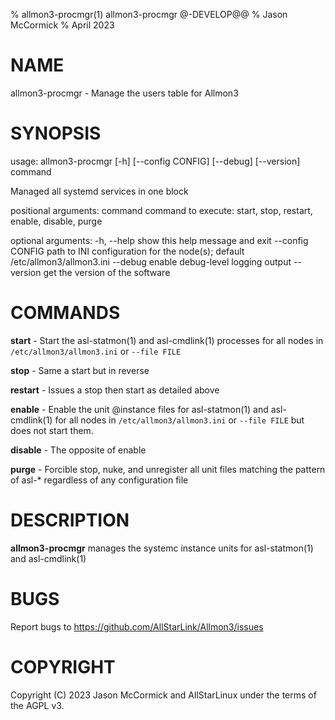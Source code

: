 % allmon3-procmgr(1) allmon3-procmgr @-DEVELOP@@
% Jason McCormick
% April 2023

# NAME
allmon3-procmgr - Manage the users table for Allmon3

# SYNOPSIS
usage: allmon3-procmgr [-h] [--config CONFIG] [--debug] [--version] command

Managed all systemd services in one block

positional arguments:
  command          command to execute: start, stop, restart, enable, disable,
                   purge

optional arguments:
  -h, --help       show this help message and exit
  --config CONFIG  path to INI configuration for the node(s); default
                   /etc/allmon3/allmon3.ini
  --debug          enable debug-level logging output
  --version        get the version of the software

# COMMANDS
**start** - Start the asl-statmon(1) and asl-cmdlink(1) processes for all
nodes in `/etc/allmon3/allmon3.ini` or `--file FILE`

**stop** - Same a start but in reverse

**restart** - Issues a stop then start as detailed above

**enable** - Enable the unit @instance files for asl-statmon(1) and 
asl-cmdlink(1) for all nodes in `/etc/allmon3/allmon3.ini` or `--file FILE`
but does not start them.

**disable** - The opposite of enable

**purge** - Forcible stop, nuke, and unregister all unit files matching
the pattern of asl-\* regardless of any configuration file

# DESCRIPTION
**allmon3-procmgr**  manages the systemc instance units
for asl-statmon(1) and asl-cmdlink(1)

# BUGS
Report bugs to https://github.com/AllStarLink/Allmon3/issues

# COPYRIGHT
Copyright (C) 2023 Jason McCormick and AllStarLinux
under the terms of the AGPL v3.




